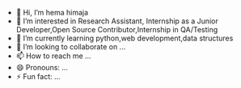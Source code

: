 - 👋 Hi, I’m hema himaja
- 👀 I’m interested in Research Assistant, Internship as a Junior Developer,Open Source Contributor,Internship in QA/Testing
- 🌱 I’m currently learning python,web development,data structures 
- 💞️ I’m looking to collaborate on ...
- 📫 How to reach me ...
- 😄 Pronouns: ...
- ⚡ Fun fact: ...

<!---
hemahimaja/hemahimaja is a ✨ special ✨ repository because its `README.md` (this file) appears on your GitHub profile.
You can click the Preview link to take a look at your changes.
--->
